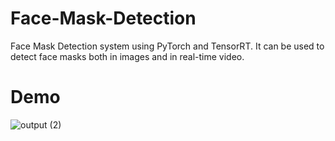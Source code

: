 # Face-Mask-Detection
Face Mask Detection system using PyTorch and TensorRT. It can be used to detect face masks both in images and in real-time video.

# Demo

![output (2)](https://user-images.githubusercontent.com/16786052/125057947-322d3480-e0c3-11eb-9088-3598ffe24cd4.gif)
